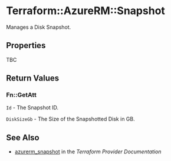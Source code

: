# Terraform::AzureRM::Snapshot

Manages a Disk Snapshot.

## Properties

TBC

## Return Values

### Fn::GetAtt

`Id` - The Snapshot ID.

`DiskSizeGb` - The Size of the Snapshotted Disk in GB.

## See Also

* [azurerm_snapshot](https://www.terraform.io/docs/providers/azurerm/r/snapshot.html) in the _Terraform Provider Documentation_